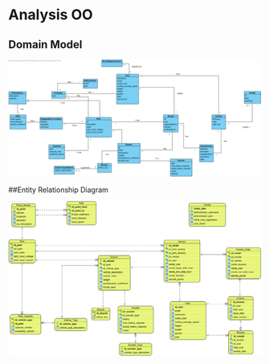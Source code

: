 # Analysis OO #

## Domain Model

![DM.png](DM.png)

##Entity Relationship Diagram

![ERD.png](ERD.png)
